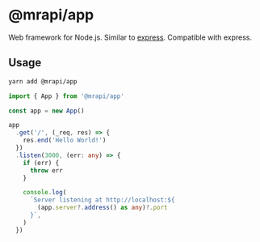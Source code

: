 # @mrapi/app

Web framework for Node.js. Similar to [express](https://github.com/expressjs/express). Compatible with express.

## Usage

```bash
yarn add @mrapi/app
```

```ts
import { App } from '@mrapi/app'

const app = new App()

app
  .get('/', (_req, res) => {
    res.end('Hello World!')
  })
  .listen(3000, (err: any) => {
    if (err) {
      throw err
    }

    console.log(
      `Server listening at http://localhost:${
        (app.server?.address() as any)?.port
      }`,
    )
  })
```

